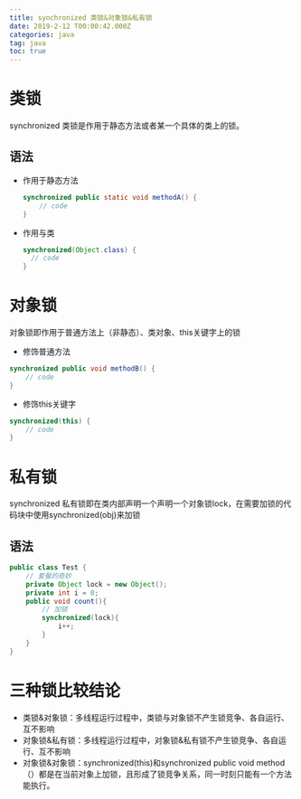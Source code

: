 ```yaml
---
title: synchronized 类锁&对象锁&私有锁
date: 2019-2-12 T00:00:42.000Z
categories: java
tag: java
toc: true
---
```


# 类锁

synchronized 类锁是作用于静态方法或者某一个具体的类上的锁。

## 语法

-   作用于静态方法

    ```Java
    synchronized public static void methodA() {
        // code
    }
    ```

-   作用与类

    ```Java
    synchronized(Object.class) {
      // code
    }
    ```

# 对象锁

对象锁即作用于普通方法上（非静态）、类对象、this关键字上的锁

-   修饰普通方法

```Java
synchronized public void methodB() {
    // code
}
```

-   修饰this关键字

  ```Java
  synchronized(this) {
      // code
  }
  ```

# 私有锁

synchronized 私有锁即在类内部声明一个声明一个对象锁lock，在需要加锁的代码块中使用synchronized(obj)来加锁

## 语法

  ```Java
  public class Test {
      // 套餐的奇妙
      private Object lock = new Object();
      private int i = 0;
      public void count(){
          // 加锁
          synchronized(lock){
              i++;
          }
      }
  }
  ```

# 三种锁比较结论

-   类锁&对象锁：多线程运行过程中，类锁与对象锁不产生锁竞争、各自运行、互不影响
-   对象锁&私有锁：多线程运行过程中，对象锁&私有锁不产生锁竞争、各自运行、互不影响
-   对象锁&对象锁：synchronized(this)和synchronized public void method（）都是在当前对象上加锁，且形成了锁竞争关系，同一时刻只能有一个方法能执行。
